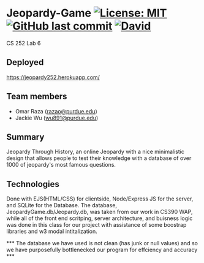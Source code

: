 Jeopardy-Game
[![License: MIT](https://img.shields.io/badge/License-MIT-yellow.svg)](https://opensource.org/licenses/MIT)
[![GitHub last commit](https://img.shields.io/github/last-commit/google/skia.svg)](https://github.com/osterhagen/Jeopardy-Game)
[![David](https://img.shields.io/david/expressjs/express.svg)](https://github.com/osterhagen/Jeopardy-Game/network/dependencies)
======
CS 252 Lab 6
## Deployed
https://jeopardy252.herokuapp.com/
## Team members
* Omar Raza (razao@purdue.edu)
* Jackie Wu (wu891@purdue.edu)
## Summary
Jeopardy Through History, an online Jeopardy with a nice minimalistic design that allows people to test their knowledge with a database of over 1000 of jeopardy's most famous questions. 
## Technologies
Done with EJS(HTML/CSS) for clientside,  Node/Express JS for the server, and SQLite for the Database.
The database, JeopardyGame.db/Jeopardy.db, was taken from our work in CS390 WAP, while all of the front end scritping, server architecture, and buisness logic was done in this class for our project with assistance of some boostrap libraries and w3 modal intitalization.

*** The database we have used is not clean (has junk or null values) and so we have purposefully bottlenecked our program for effciency and accuracy ***
